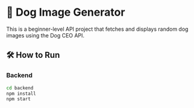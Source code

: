 # 🐶 Dog Image Generator

This is a beginner-level API project that fetches and displays random dog images using the Dog CEO API.

## 🛠️ How to Run

### Backend
```bash
cd backend
npm install
npm start
